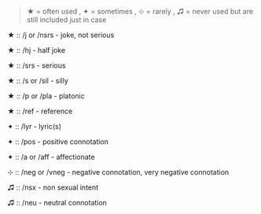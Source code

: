 > ★ = often used , ✦ = sometimes , ⊹ = rarely , ♫ = never used but are still included just in case

★ :: /j or /nsrs - joke, not serious

★ :: /hj - half joke

★ :: /srs - serious

★ :: /s or /sil - silly

★ :: /p or /pla - platonic

★ :: /ref - reference

✦ :: /lyr - lyric(s)

✦ :: /pos - positive connotation

✦ :: /a or /aff - affectionate

⊹ :: /neg or /vneg - negative connotation, very negative connotation

♫ :: /nsx - non sexual intent

♫ :: /neu - neutral connotation
